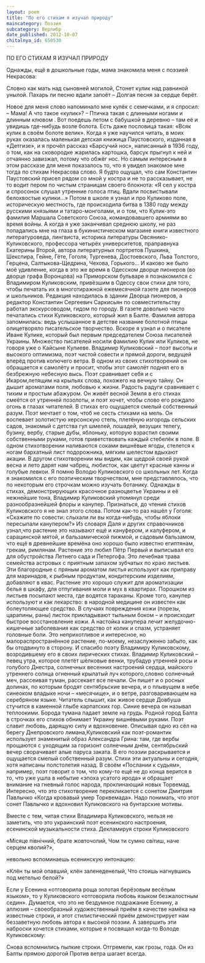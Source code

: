 ```yaml
---
layout: poem
title: "По его стихам я изучал природу"
maincategory: Поэзия
subcategory: Верлибр
date_published: 2012-10-07
chitalnya_id: 650530
---
```




ПО ЕГО СТИХАМ Я ИЗУЧАЛ ПРИРОДУ

Однажды, ещё в дошкольные годы, мама знакомила меня с поэзией Некрасова:

Словно как мать над сыновней могилой,
Стонет кулик над равниной унылой.
Пахарь  ли песню вдали запоёт – 
Долгая песня за сердце берёт.

Новое для меня слово напоминало мне кулёк с семечками, и я спросил:             
– Мама! А что такое «кулик»?
– Птичка такая с длинными ногами и длинным клювом . Вот поедешь летом с бабушкой в деревню – там её и увидишь где-нибудь возле болота. Есть даже пословица такая: «Всяк кулик в своём болоте велик».
Когда я уже научился читать, в моих руках оказалась маленькая детская книжица Паустовского, изданная в «Детгизе», и я прочёл рассказ «Барсучий нос», написанный в 1936 году, о том, как на сковородке жарилась картошка, барсук прыгнул к ней и отчаянно завизжал, потому что обжёг нос. Но самым интересным в этом рассказе для меня показалось то, что я увидел знакомое мне тогда по стихам Некрасова слово. Я будто ощущал, что сам Константин Паустовский присел рядом со мной у костра и не то рассказывает, не то водит пером по чистым страницам своего блокнота: «Я сел у костра и спросонок слушал утренние голоса птиц. Вдали посвистывали белохвостые кулики...» Потом в школе я узнал и про Куликово поле, историческую местность, где происходила битва в 1380 году между русскими князьями и татаро-монголами, и о том, что Кулик-это фамилия Маршала Советского Союза, командовавшего армиями во время войны. А когда я уже заканчивал среднюю школу, не раз попадались мне на глаза в букинистическом магазине книги известного литературоведа, лингвиста, историка литературы Овсянико-Куликовского, профессора четырёх университетов, праправнука Екатерины Второй, автора литературных портретов Пушкина, Шекспира, Гейне, Гёте, Гоголя, Тургенева, Достоевского, Льва Толстого, Герцена, Салтыкова-Щедрина, Чехова, Горького... И каково же было моё удивление, когда в это же время в Одесском дворце пионеров (во дворце графа Воронцова) на Приморском бульваре я познакомился с Владимиром Куликовским, привёзшим в Одессу свои стихи для того, чтобы печатать их в многотиражной ежемесячной газете для пионеров и школьников. Редакция   находилась в здании Дворца пионеров, а редактор Константин Сергеевич Саркисьян по совместительству работал экскурсоводом, гидом по городу. В газете довольно часто печатались стихи Куликовского, который жил в Балте. Фамилия автора запомнилась: ведь услышанное в детстве название  болотной птицы олицетворяло писательское творчество. Вскоре я узнал и о писателе Иване Кулике, который был первым председателем Союза писателей Украины. Множество писателей носили фамилию Кулик или Куликов, не говоря уже о Кайсыне Кулиеве.
   Владимир Куликовский – поэт высоты и высокого оптимизма, поэт чистой совести и прямой дороги, ведущей вперёд против колючего ветра. В одном из своих стихотворений он обращается к самолёту и просит, чтобы этот самолёт поднял его в безбрежную небесную высь. Поэт сравнивает себя и с Икаром,летящим на крыльях слова, похожего на вечную тайну. Он дышит ароматами поля, любовью к жизни. Радость радуги сравнивает с тихим и простым абажуром. Он живёт весной Земля в его стихах смеётся от утренней позолоты, и поэт хочет, чтобы слово его рождало огонь в глазах читателей. В стихах его ощущается смелый собственный разум. Поэт мечтает о том, чтоб не сесть стихами на мель. Он воспевает золотистую херсонскую степь, плетёную изгородь сельских садов, знакомый с детства гул шмелей, лошадей, везущих телегу, бузину, вербу, старые дубы, яблоньку, которую  взрастил своими собственными руками, готов приветствовать каждый стебелёк в поле.  В одном стихотворении наливаются соками вишнёвые ягоды, стелется к ногам бархатный лист подорожника, мягким шелестом вдыхают акации. В другом стихотворении мы видим, как щедрой своей рукой весна и лето дарят нам чабрец, любисток, как цветут красные канны и голубые левкои. Я помню Володю Куликовского со школьных лет. Когда я знакомился с его поэтическим творчеством, мне представлялось, что по некоторым его строчкам можно изучать ботанику. 
Однажды в стихах, демонстрирующих красочное разноцветье Украины и её нежнейшие тона, Владимир Куликовский упомянул среди разнообразнейшей флоры и канупер. Признаться, до чтения стихов Куликовского я не знал этого слова. Потом как-то раз нашёл у Гоголя: «Скажите по совести: слыхали ли вы когда-нибудь, чтобы яблоки пересыпали канупером?» Из словаря Даля и других справочников узнал,что растение это называют ещё и кануфером, и калуфером, и  сарацинской мятой, и бальзамической пижмой, и садовым бальзамом, что ещё в древнейшие времёна оно хорошо было известно египтянам, грекам, римлянам. Растение это любил Пётр Первый и выписывал его для обустройства Летнего сада и Петергофа. Это лечебная трава семейства астровых с приятным запахом зубчатых по краю листьев. Эти благородные с пряным ароматом листья используют как приправу для маринадов, к рыбным продуктам, кондитерским изделиям, добавляют в квас. Растение это хорошо служит для ароматизации белья в шкафу, для отпугивания моли и мух в квартирах. Порошком из листьев посыпают места, где водятся тараканы. Кроме того, канупер используют и как лекарство: в народной медицине он известен как болеутоляющее средство. В случаях повреждения кожи (порезы, царапины, раны) листок прикладывают тыльным боком – и происходит быстрое восстановление кожи. А настойка канупера лечит желудочно-кишечные заболевания как средство от колик и спазм, устраняет головные боли. Это неприхотливое и интересное, но малораспространённое  растение, по-моему, незаслуженно забыто, как бы отодвинуто в сторону. И спасибо поэту Владимиру Куликовскому, возродившему его в своих лирических стихах.
Владимир Куликовский – певец утра, которое плетёт шёлковые венки, трубадур утренней росы и голубого Днестра, солнечных весенних настроений сердца, майского утреннего солнца огненный крылатый луч которого,словно солнечный меч, рассеивая туман, рассекает все печали. Он пишет и о росных долинах, по которым бродят сентябрьские вечера, и о плывущем в небе синеоком владыке ночи – «месячище», и о ветре, разговаривающем на серебряном языке. Читатель слышит, как живое сердце Довбуша стучится в каменной глыбе карпатских гор. Синие вечера он называл теплоокими. Борода тумана падает земле на грудь. Родной город Балта в строчках его стихов обнимает Украину вишнёвыми руками. Поэт славит любовь, дарящую силу и вдохновение.       Описывая одно из сёл на берегу Днепровского лимана,Куликовский как поэт-романтик использует знаменитый образ Александра Грина: там, где вербы прощаются с уходящим за горизонт солнечным днём, сентябрьский вечер сворачивает алые паруса заката.
В его поэзии раскрывается и ощущается смелый собственный разум. Стихи эти актуальны и сегодня, хотя написаны полстолетия назад. В своём «Послании к судьям», например, поэт говорит о том, что кому-то ещё не до конца верится в то, что уже ушла в небытие «эпоха усатого ирода» и обращает внимание на гневный голос народа, проклинающий новых Торвемад. Интересно, что это стихотворение перекликается с сонетом Дмитрия Павлычко «Когда кровавый умер Торквемада». Надо понимать, что этот сонет Павлычко и вдохновил Куликовского на бунтарские мотивы.

Вместе с  тем, читая стихи Владимира Куликовского, нельзя не заметить, что это украинский поэт есенинского настроения, есенинской музыкальности стиха. Декламируя строки Куликовского

«Місяце північний, брате жовточолий,
Чом ти сумно світиш, наче серцем кволий?»,

невольно вспоминаешь есенинскую интонацию:
 
«Клён ты мой опавший, клён заленеденелый,
Что стоишь нагнувшись под метелью белой?»

Если у Есенина «отговорила роща золотая берёзовым весёлым языком», то у Куликовского «отговорила любовь языком безжалостным седин».
Думается, что это не бездумное подражание Есенину, а аллюзия – своеобразный художественный приём в качестве намёка на известные строки, и этот стилистический приём демонстрирует нам беззаветную любовь автора к высокой поэзии. 
А завершить эти наброски хочется стихами, которые я посвящал когда-то Володе Куликовскому:

Снова вспомнились пылкие строки.
Отгремели, как грозы, года.
Он из Балты прямою дорогой
Против ветра шагает всегда.






